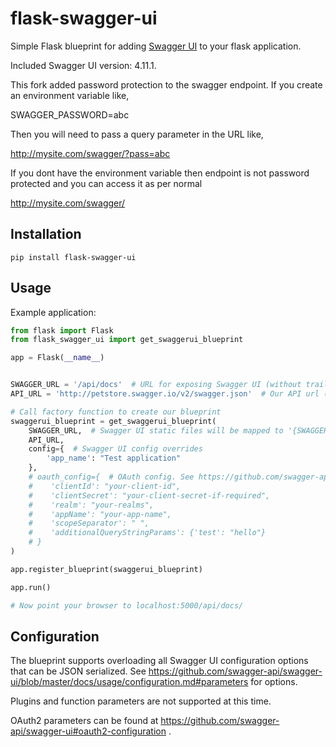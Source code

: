 # flask-swagger-ui

Simple Flask blueprint for adding [Swagger UI](https://github.com/swagger-api/swagger-ui) to your flask application.

Included Swagger UI version: 4.11.1.

This fork added password protection to the swagger endpoint. 
If you create an environment variable like,

SWAGGER_PASSWORD=abc

Then you will need to pass a query parameter in the URL like,

http://mysite.com/swagger/?pass=abc

If you dont have the environment variable then endpoint is not password protected and you can access it as per normal

http://mysite.com/swagger/

## Installation

`pip install flask-swagger-ui`

## Usage

Example application:

```python
from flask import Flask
from flask_swagger_ui import get_swaggerui_blueprint

app = Flask(__name__)


SWAGGER_URL = '/api/docs'  # URL for exposing Swagger UI (without trailing '/')
API_URL = 'http://petstore.swagger.io/v2/swagger.json'  # Our API url (can of course be a local resource)

# Call factory function to create our blueprint
swaggerui_blueprint = get_swaggerui_blueprint(
    SWAGGER_URL,  # Swagger UI static files will be mapped to '{SWAGGER_URL}/dist/'
    API_URL,
    config={  # Swagger UI config overrides
        'app_name': "Test application"
    },
    # oauth_config={  # OAuth config. See https://github.com/swagger-api/swagger-ui#oauth2-configuration .
    #    'clientId': "your-client-id",
    #    'clientSecret': "your-client-secret-if-required",
    #    'realm': "your-realms",
    #    'appName': "your-app-name",
    #    'scopeSeparator': " ",
    #    'additionalQueryStringParams': {'test': "hello"}
    # }
)

app.register_blueprint(swaggerui_blueprint)

app.run()

# Now point your browser to localhost:5000/api/docs/

```

## Configuration

The blueprint supports overloading all Swagger UI configuration options that can be JSON serialized.
See https://github.com/swagger-api/swagger-ui/blob/master/docs/usage/configuration.md#parameters for options.

Plugins and function parameters are not supported at this time.

OAuth2 parameters can be found at https://github.com/swagger-api/swagger-ui#oauth2-configuration .
